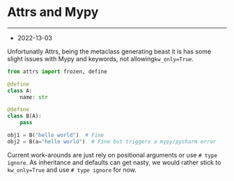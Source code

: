 # Attrs and Mypy
---
* 2022-13-03

Unfortunatly Attrs, being the metaclass generating beast it is has some slight
issues with Mypy and keywords, not allowing`kw_only=True`.
```python
from attrs import frozen, define

@define
class A:
    name: str

@define
class B(A):
    pass

obj1 = B("hello world")  # Fine
obj2 = B(a="hello world")  # Fine but triggers a mypy/pycharm error
```

Current work-arounds are just rely on positional arguments or use `# type ignore`. As
inheritance and defaults can get nasty, we would rather stick to `kw_only=True` and
use `# type ignore` for now.